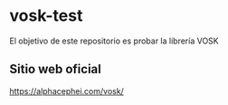# vosk-test
El objetivo de este repositorio es probar la librería VOSK

## Sitio web oficial
https://alphacephei.com/vosk/


